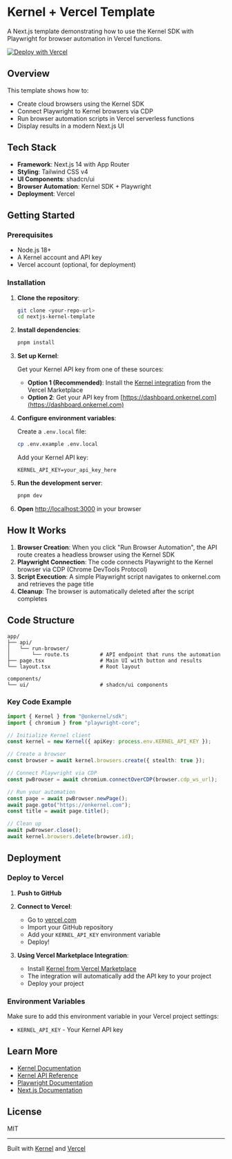 # Kernel + Vercel Template

A Next.js template demonstrating how to use the Kernel SDK with Playwright for browser automation in Vercel functions.

[![Deploy with Vercel](https://vercel.com/button)](https://vercel.com/new/clone?repository-url=https%3A%2F%2Fgithub.com%2Fonkernel%2Fnextjs-kernel-template&project-name=nextjs-kernel-template&repository-name=nextjs-kernel-template&demo-title=Kernel+%26+Vercel+Template&demo-description=Example+Next.js+app+showing+how+to+use+Kernel+SDK+with+Playwright+in+Vercel+functions&demo-url=https%3A%2F%2Fgithub.com%2Fonkernel%2Fnextjs-kernel-template&demo-image=https%3A%2F%2Fraw.githubusercontent.com%2Fonkernel%2Fnextjs-kernel-template%2Frefs%2Fheads%2Fmain%2Fpublic%2Fvercel-kernel-hero.png%3Ftoken%3DGHSAT0AAAAAADG6RHG4ORBL22MF6TL7FF3C2HG2M2Q&integration-ids=oac_VUaBPoHFP1k8lDXRDUUMRpki)

## Overview

This template shows how to:

- Create cloud browsers using the Kernel SDK
- Connect Playwright to Kernel browsers via CDP
- Run browser automation scripts in Vercel serverless functions
- Display results in a modern Next.js UI

## Tech Stack

- **Framework**: Next.js 14 with App Router
- **Styling**: Tailwind CSS v4
- **UI Components**: shadcn/ui
- **Browser Automation**: Kernel SDK + Playwright
- **Deployment**: Vercel

## Getting Started

### Prerequisites

- Node.js 18+
- A Kernel account and API key
- Vercel account (optional, for deployment)

### Installation

1. **Clone the repository**:

   ```bash
   git clone <your-repo-url>
   cd nextjs-kernel-template
   ```

2. **Install dependencies**:

   ```bash
   pnpm install
   ```

3. **Set up Kernel**:

   Get your Kernel API key from one of these sources:

   - **Option 1 (Recommended)**: Install the [Kernel integration](https://vercel.com/integrations/kernel) from the Vercel Marketplace
   - **Option 2**: Get your API key from [https://dashboard.onkernel.com](https://dashboard.onkernel.com)

4. **Configure environment variables**:

   Create a `.env.local` file:

   ```bash
   cp .env.example .env.local
   ```

   Add your Kernel API key:

   ```
   KERNEL_API_KEY=your_api_key_here
   ```

5. **Run the development server**:

   ```bash
   pnpm dev
   ```

6. **Open** [http://localhost:3000](http://localhost:3000) in your browser

## How It Works

1. **Browser Creation**: When you click "Run Browser Automation", the API route creates a headless browser using the Kernel SDK
2. **Playwright Connection**: The code connects Playwright to the Kernel browser via CDP (Chrome DevTools Protocol)
3. **Script Execution**: A simple Playwright script navigates to onkernel.com and retrieves the page title
4. **Cleanup**: The browser is automatically deleted after the script completes

## Code Structure

```
app/
├── api/
│   └── run-browser/
│       └── route.ts          # API endpoint that runs the automation
├── page.tsx                  # Main UI with button and results
└── layout.tsx                # Root layout

components/
└── ui/                       # shadcn/ui components
```

### Key Code Example

```typescript
import { Kernel } from "@onkernel/sdk";
import { chromium } from "playwright-core";

// Initialize Kernel client
const kernel = new Kernel({ apiKey: process.env.KERNEL_API_KEY });

// Create a browser
const browser = await kernel.browsers.create({ stealth: true });

// Connect Playwright via CDP
const pwBrowser = await chromium.connectOverCDP(browser.cdp_ws_url);

// Run your automation
const page = await pwBrowser.newPage();
await page.goto("https://onkernel.com");
const title = await page.title();

// Clean up
await pwBrowser.close();
await kernel.browsers.delete(browser.id);
```

## Deployment

### Deploy to Vercel

1. **Push to GitHub**

2. **Connect to Vercel**:

   - Go to [vercel.com](https://vercel.com)
   - Import your GitHub repository
   - Add your `KERNEL_API_KEY` environment variable
   - Deploy!

3. **Using Vercel Marketplace Integration**:
   - Install [Kernel from Vercel Marketplace](https://vercel.com/integrations/kernel)
   - The integration will automatically add the API key to your project
   - Deploy your project

### Environment Variables

Make sure to add this environment variable in your Vercel project settings:

- `KERNEL_API_KEY` - Your Kernel API key

## Learn More

- [Kernel Documentation](https://docs.onkernel.com)
- [Kernel API Reference](https://docs.onkernel.com/api-reference)
- [Playwright Documentation](https://playwright.dev)
- [Next.js Documentation](https://nextjs.org/docs)

## License

MIT

---

Built with [Kernel](https://dashboard.onkernel.com) and [Vercel](https://vercel.com)
